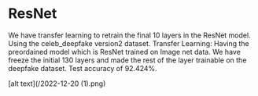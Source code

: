 # ResNet
We have transfer learning to retrain the final 10 layers in the ResNet model.
Using the celeb_deepfake version2 dataset.
Transfer Learning: Having the preordained model which is ResNet trained on Image net data. 
We have freeze the initial 130 layers and made the rest of the layer trainable on the deepfake dataset.
Test accuracy of 92.424%. 

[alt text](/2022-12-20 (1).png)

